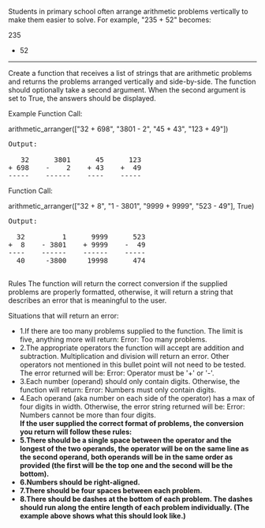 Students in primary school often arrange arithmetic problems vertically to make them easier to solve. For example, "235 + 52" becomes:

  235
+  52
-----
Create a function that receives a list of strings that are arithmetic problems and returns the problems arranged vertically and side-by-side. The function should optionally take a second argument. When the second argument is set to True, the answers should be displayed.

Example
Function Call:

arithmetic_arranger(["32 + 698", "3801 - 2", "45 + 43", "123 + 49"])
<pre>
Output:

   32      3801      45      123
+ 698    -    2    + 43    +  49
-----    ------    ----    -----
</pre>
Function Call:

arithmetic_arranger(["32 + 8", "1 - 3801", "9999 + 9999", "523 - 49"], True)
<pre>
Output:

  32         1      9999      523
+  8    - 3801    + 9999    -  49
----    ------    ------    -----
  40     -3800     19998      474
 </pre>
Rules
The function will return the correct conversion if the supplied problems are properly formatted, otherwise, it will return a string that describes an error that is meaningful to the user.

Situations that will return an error:
<ul>
<li>1.If there are too many problems supplied to the function. The limit is five, anything more will return: Error: Too many problems.</li>
<li>2.The appropriate operators the function will accept are addition and subtraction. Multiplication and division will return an error. Other operators not mentioned in this bullet point will not need to be tested. The error returned will be: Error: Operator must be '+' or '-'.</li>
<li>3.Each number (operand) should only contain digits. Otherwise, the function will return: Error: Numbers must only contain digits.</li>
<li>4.Each operand (aka number on each side of the operator) has a max of four digits in width. Otherwise, the error string returned will be: Error: Numbers cannot be more than four digits.</li>
<b>If the user supplied the correct format of problems, the conversion you return will follow these rules:<b>
<li>5.There should be a single space between the operator and the longest of the two operands, the operator will be on the same line as the second operand, both operands will be in the same order as provided (the first will be the top one and the second will be the bottom).</li>
<li>6.Numbers should be right-aligned.</li>
<li>7.There should be four spaces between each problem.</li>
<li>8.There should be dashes at the bottom of each problem. The dashes should run along the entire length of each problem individually. (The example above shows what this should look like.)</li>
</ul>
